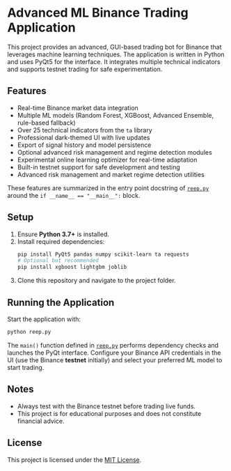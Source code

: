 # Advanced ML Binance Trading Application

This project provides an advanced, GUI-based trading bot for Binance that leverages machine learning techniques. The application is written in Python and uses PyQt5 for the interface. It integrates multiple technical indicators and supports testnet trading for safe experimentation.

## Features
- Real-time Binance market data integration
- Multiple ML models (Random Forest, XGBoost, Advanced Ensemble, rule-based fallback)
- Over 25 technical indicators from the `ta` library
- Professional dark-themed UI with live updates
- Export of signal history and model persistence
- Optional advanced risk management and regime detection modules
- Experimental online learning optimizer for real-time adaptation
- Built-in testnet support for safe development and testing
- Advanced risk management and market regime detection utilities

These features are summarized in the entry point docstring of [`reep.py`](./reep.py) around the `if __name__ == "__main__":` block.

## Setup
1. Ensure **Python 3.7+** is installed.
2. Install required dependencies:
   ```bash
   pip install PyQt5 pandas numpy scikit-learn ta requests
   # Optional but recommended
   pip install xgboost lightgbm joblib
   ```
3. Clone this repository and navigate to the project folder.

## Running the Application
Start the application with:
```bash
python reep.py
```
The `main()` function defined in [`reep.py`](./reep.py) performs dependency checks and launches the PyQt interface. Configure your Binance API credentials in the UI (use the Binance **testnet** initially) and select your preferred ML model to start trading.

## Notes
- Always test with the Binance testnet before trading live funds.
- This project is for educational purposes and does not constitute financial advice.

## License
This project is licensed under the [MIT License](LICENSE).

